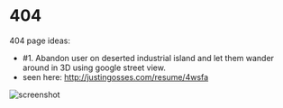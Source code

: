 # 404
404 page ideas:
  - #1. Abandon user on deserted industrial island and let them wander around in 3D using google street view.
- seen here: http://justingosses.com/resume/4wsfa

![screenshot](/images/screenShot.png)
